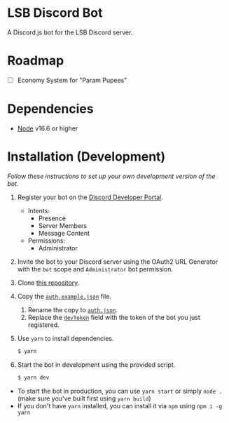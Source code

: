 # LSB Discord Bot

A Discord.js bot for the LSB Discord server.

# Roadmap

-   [ ] Economy System for "Param Pupees"

# Dependencies

-   [Node](https://nodejs.org/en/) v16.6 or higher

# Installation (Development)

_Follow these instructions to set up your own development version of the bot._

1. Register your bot on the [Discord Developer Portal](https://discord.com/developers/applications).

    - Intents:
        - Presence
        - Server Members
        - Message Content
    - Permissions:
        - Administrator

2. Invite the bot to your Discord server using the OAuth2 URL Generator with the `bot` scope and `Administrator` bot permission.
3. Clone [this repository](https://github.com/NachoToast/LSB-Discord-Bot).
4. Copy the [`auth.example.json`](./auth.example.json) file.
    1. Rename the copy to [`auth.json`](./auth.json).
    2. Replace the [`devToken`](./auth.example.json#L3) field with the token of the bot you just registered.
5. Use `yarn` to install dependencies.

    ```sh
    $ yarn
    ```

6. Start the bot in development using the provided script.

    ```sh
    $ yarn dev
    ```

-   To start the bot in production, you can use `yarn start` or simply `node .` (make sure you've built first using `yarn build`)
-   If you don't have `yarn` installed, you can install it via `npm` using `npm i -g yarn`
